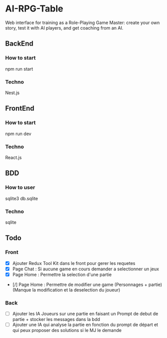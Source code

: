 # AI-RPG-Table

Web interface for training as a Role-Playing Game Master: create your own story, test it with AI players, and get coaching from an AI.

## BackEnd

### How to start

npm run start

### Techno

Nest.js

## FrontEnd

### How to start

npm run dev

### Techno

React.js

## BDD

### How to user

sqlite3 db.sqlite

### Techno

sqlite

## Todo

### Front

-   [x] Ajouter Redux Tool Kit dans le front pour gerer les requetes
-   [x] Page Chat : Si aucune game en cours demander a selectionner un jeux
-   [x] Page Home : Permettre la selection d'une partie
-   [/] Page Home : Permettre de modifier une game (Personnages + partie) (Manque la modification et la deselection du joueur)

### Back

-   [ ] Ajouter les IA Joueurs sur une partie en faisant un Prompt de debut de partie + stocker les messages dans la bdd
-   [ ] Ajouter une IA qui analyse la partie en fonction du prompt de départ et qui peux proposer des solutions si le MJ le demande
